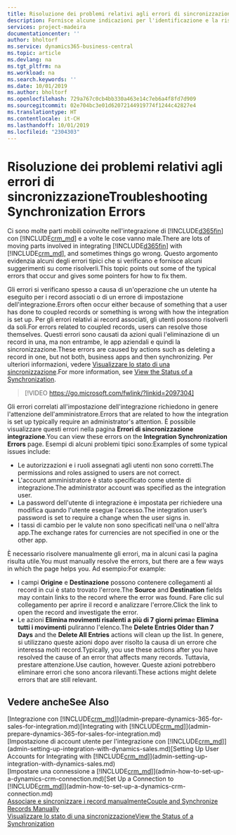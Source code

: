 ```yaml
---
title: Risoluzione dei problemi relativi agli errori di sincronizzazione | Microsoft Docs
description: Fornisce alcune indicazioni per l'identificazione e la risoluzione degli errori di sincronizzazione.
services: project-madeira
documentationcenter: ''
author: bholtorf
ms.service: dynamics365-business-central
ms.topic: article
ms.devlang: na
ms.tgt_pltfrm: na
ms.workload: na
ms.search.keywords: ''
ms.date: 10/01/2019
ms.author: bholtorf
ms.openlocfilehash: 729a767c0cb4bb330a463e14c7eb6a4f8fd7d909
ms.sourcegitcommit: 02e704bc3e01d62072144919774f1244c42827e4
ms.translationtype: HT
ms.contentlocale: it-CH
ms.lasthandoff: 10/01/2019
ms.locfileid: "2304303"
---
```

# <a name="troubleshooting-synchronization-errors"></a><span data-ttu-id="3295a-103">Risoluzione dei problemi relativi agli errori di sincronizzazione</span><span class="sxs-lookup"><span data-stu-id="3295a-103">Troubleshooting Synchronization Errors</span></span>
<span data-ttu-id="3295a-104">Ci sono molte parti mobili coinvolte nell'integrazione di [!INCLUDE[d365fin](includes/d365fin_md.md)] con [!INCLUDE[crm_md](includes/crm_md.md)] e a volte le cose vanno male.</span><span class="sxs-lookup"><span data-stu-id="3295a-104">There are lots of moving parts involved in integrating [!INCLUDE[d365fin](includes/d365fin_md.md)] with [!INCLUDE[crm_md](includes/crm_md.md)], and sometimes things go wrong.</span></span> <span data-ttu-id="3295a-105">Questo argomento evidenzia alcuni degli errori tipici che si verificano e fornisce alcuni suggerimenti su come risolverli.</span><span class="sxs-lookup"><span data-stu-id="3295a-105">This topic points out some of the typical errors that occur and gives some pointers for how to fix them.</span></span>

<span data-ttu-id="3295a-106">Gli errori si verificano spesso a causa di un'operazione che un utente ha eseguito per i record associati o di un errore di impostazione dell'integrazione.</span><span class="sxs-lookup"><span data-stu-id="3295a-106">Errors often occur either because of something that a user has done to coupled records or something is wrong with how the integration is set up.</span></span> <span data-ttu-id="3295a-107">Per gli errori relativi ai record associati, gli utenti possono risolverli da soli.</span><span class="sxs-lookup"><span data-stu-id="3295a-107">For errors related to coupled records, users can resolve those themselves.</span></span> <span data-ttu-id="3295a-108">Questi errori sono causati da azioni quali l'eliminazione di un record in una, ma non entrambe, le app aziendali e quindi la sincronizzazione.</span><span class="sxs-lookup"><span data-stu-id="3295a-108">These errors are caused by actions such as deleting a record in one, but not both, business apps and then synchronizing.</span></span> <span data-ttu-id="3295a-109">Per ulteriori informazioni, vedere [Visualizzare lo stato di una sincronizzazione](admin-how-to-view-synchronization-status.md).</span><span class="sxs-lookup"><span data-stu-id="3295a-109">For more information, see [View the Status of a Synchronization](admin-how-to-view-synchronization-status.md).</span></span>

> [!VIDEO https://go.microsoft.com/fwlink/?linkid=2097304]

<span data-ttu-id="3295a-110">Gli errori correlati all'impostazione dell'integrazione richiedono in genere l'attenzione dell'amministratore.</span><span class="sxs-lookup"><span data-stu-id="3295a-110">Errors that are related to how the integration is set up typically require an administrator's attention.</span></span> <span data-ttu-id="3295a-111">È possibile visualizzare questi errori nella pagina **Errori di sincronizzazione integrazione**.</span><span class="sxs-lookup"><span data-stu-id="3295a-111">You can view these errors on the **Integration Synchronization Errors** page.</span></span> <span data-ttu-id="3295a-112">Esempi di alcuni problemi tipici sono:</span><span class="sxs-lookup"><span data-stu-id="3295a-112">Examples of some typical issues include:</span></span>  
  
* <span data-ttu-id="3295a-113">Le autorizzazioni e i ruoli assegnati agli utenti non sono corretti.</span><span class="sxs-lookup"><span data-stu-id="3295a-113">The permissions and roles assigned to users are not correct.</span></span>  
* <span data-ttu-id="3295a-114">L'account amministratore è stato specificato come utente di integrazione.</span><span class="sxs-lookup"><span data-stu-id="3295a-114">The administrator account was specified as the integration user.</span></span>  
* <span data-ttu-id="3295a-115">La password dell'utente di integrazione è impostata per richiedere una modifica quando l'utente esegue l'accesso.</span><span class="sxs-lookup"><span data-stu-id="3295a-115">The integration user’s password is set to require a change when the user signs in.</span></span>  
* <span data-ttu-id="3295a-116">I tassi di cambio per le valute non sono specificati nell'una o nell'altra app.</span><span class="sxs-lookup"><span data-stu-id="3295a-116">The exchange rates for currencies are not specified in one or the other app.</span></span>  
  
<span data-ttu-id="3295a-117">È necessario risolvere manualmente gli errori, ma in alcuni casi la pagina risulta utile.</span><span class="sxs-lookup"><span data-stu-id="3295a-117">You must manually resolve the errors, but there are a few ways in which the page helps you.</span></span> <span data-ttu-id="3295a-118">Ad esempio:</span><span class="sxs-lookup"><span data-stu-id="3295a-118">For example:</span></span>  

* <span data-ttu-id="3295a-119">I campi **Origine** e **Destinazione** possono contenere collegamenti al record in cui è stato trovato l'errore.</span><span class="sxs-lookup"><span data-stu-id="3295a-119">The **Source** and **Destination** fields may contain links to the record where the error was found.</span></span> <span data-ttu-id="3295a-120">Fare clic sul collegamento per aprire il record e analizzare l'errore.</span><span class="sxs-lookup"><span data-stu-id="3295a-120">Click the link to open the record and investigate the error.</span></span>  
* <span data-ttu-id="3295a-121">Le azioni **Elimina movimenti risalenti a più di 7 giorni prima**e **Elimina tutti i movimenti** puliranno l'elenco.</span><span class="sxs-lookup"><span data-stu-id="3295a-121">The **Delete Entries Older than 7 Days** and the **Delete All Entries** actions will clean up the list.</span></span> <span data-ttu-id="3295a-122">In genere, si utilizzano queste azioni dopo aver risolto la causa di un errore che interessa molti record.</span><span class="sxs-lookup"><span data-stu-id="3295a-122">Typically, you use these actions after you have resolved the cause of an error that affects many records.</span></span> <span data-ttu-id="3295a-123">Tuttavia, prestare attenzione.</span><span class="sxs-lookup"><span data-stu-id="3295a-123">Use caution, however.</span></span> <span data-ttu-id="3295a-124">Queste azioni potrebbero eliminare errori che sono ancora rilevanti.</span><span class="sxs-lookup"><span data-stu-id="3295a-124">These actions might delete errors that are still relevant.</span></span>

## <a name="see-also"></a><span data-ttu-id="3295a-125">Vedere anche</span><span class="sxs-lookup"><span data-stu-id="3295a-125">See Also</span></span>
<span data-ttu-id="3295a-126">[Integrazione con [!INCLUDE[crm_md](includes/crm_md.md)]](admin-prepare-dynamics-365-for-sales-for-integration.md)</span><span class="sxs-lookup"><span data-stu-id="3295a-126">[Integrating with [!INCLUDE[crm_md](includes/crm_md.md)]](admin-prepare-dynamics-365-for-sales-for-integration.md)</span></span>  
<span data-ttu-id="3295a-127">[Impostazione di account utente per l'integrazione con [!INCLUDE[crm_md](includes/crm_md.md)]](admin-setting-up-integration-with-dynamics-sales.md)</span><span class="sxs-lookup"><span data-stu-id="3295a-127">[Setting Up User Accounts for Integrating with [!INCLUDE[crm_md](includes/crm_md.md)]](admin-setting-up-integration-with-dynamics-sales.md)</span></span>  
<span data-ttu-id="3295a-128">[Impostare una connessione a [!INCLUDE[crm_md](includes/crm_md.md)]](admin-how-to-set-up-a-dynamics-crm-connection.md)</span><span class="sxs-lookup"><span data-stu-id="3295a-128">[Set Up a Connection to [!INCLUDE[crm_md](includes/crm_md.md)]](admin-how-to-set-up-a-dynamics-crm-connection.md)</span></span>  
[<span data-ttu-id="3295a-129">Associare e sincronizzare i record manualmente</span><span class="sxs-lookup"><span data-stu-id="3295a-129">Couple and Synchronize Records Manually</span></span>](admin-how-to-couple-and-synchronize-records-manually.md)  
[<span data-ttu-id="3295a-130">Visualizzare lo stato di una sincronizzazione</span><span class="sxs-lookup"><span data-stu-id="3295a-130">View the Status of a Synchronization</span></span>](admin-how-to-view-synchronization-status.md)  